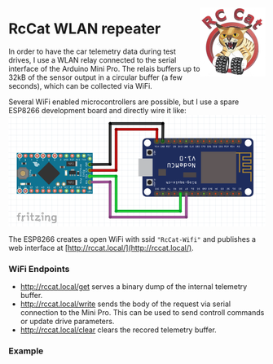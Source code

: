 <a href="#"><img src="../images/logo_small.png" width="128" height="135" align="right"/></a>

# RcCat WLAN repeater

In order to have the car telemetry data during test drives, I use a WLAN relay connected to the serial interface of the Arduino Mini Pro. The relais buffers up to 32kB of the sensor output in a circular buffer (a few seconds), which can be collected via WiFi.

Several WiFi enabled microcontrollers are possible, but I use a spare ESP8266 development board and directly wire it like:
![](../images/wlan_repeater_sketch.png) 

 The ESP8266 creates a open WiFi with ssid `"RcCat-Wifi"` and publishes a web interface at [http://rccat.local/](http://rccat.local/).

 ### WiFi Endpoints
 * http://rccat.local/get serves a binary dump of the internal telemetry buffer.
 * http://rccat.local/write sends the body of the request via serial connection to the Mini Pro. This can be used to send controll commands or update drive parameters.
 * http://rccat.local/clear clears the recored telemetry buffer.

### Example
